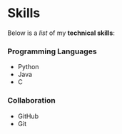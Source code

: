 # Skills

Below is a _list_ of my __technical skills__:

### Programming Languages
- Python
- Java
- C

### Collaboration
- GitHub
- Git
